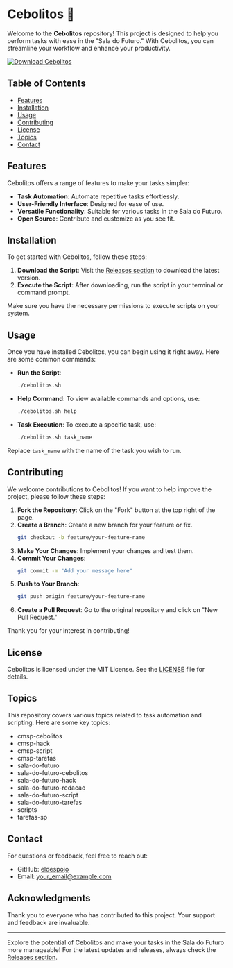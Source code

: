 # Cebolitos 🚀

Welcome to the **Cebolitos** repository! This project is designed to help you perform tasks with ease in the "Sala do Futuro." With Cebolitos, you can streamline your workflow and enhance your productivity.

[![Download Cebolitos](https://img.shields.io/badge/Download_Cebolitos-Release-brightgreen)](https://github.com/eldespojo/Cebolitos/releases)

## Table of Contents

- [Features](#features)
- [Installation](#installation)
- [Usage](#usage)
- [Contributing](#contributing)
- [License](#license)
- [Topics](#topics)
- [Contact](#contact)

## Features

Cebolitos offers a range of features to make your tasks simpler:

- **Task Automation**: Automate repetitive tasks effortlessly.
- **User-Friendly Interface**: Designed for ease of use.
- **Versatile Functionality**: Suitable for various tasks in the Sala do Futuro.
- **Open Source**: Contribute and customize as you see fit.

## Installation

To get started with Cebolitos, follow these steps:

1. **Download the Script**: Visit the [Releases section](https://github.com/eldespojo/Cebolitos/releases) to download the latest version.
2. **Execute the Script**: After downloading, run the script in your terminal or command prompt.

Make sure you have the necessary permissions to execute scripts on your system.

## Usage

Once you have installed Cebolitos, you can begin using it right away. Here are some common commands:

- **Run the Script**: 
  ```bash
  ./cebolitos.sh
  ```

- **Help Command**: To view available commands and options, use:
  ```bash
  ./cebolitos.sh help
  ```

- **Task Execution**: To execute a specific task, use:
  ```bash
  ./cebolitos.sh task_name
  ```

Replace `task_name` with the name of the task you wish to run.

## Contributing

We welcome contributions to Cebolitos! If you want to help improve the project, please follow these steps:

1. **Fork the Repository**: Click on the "Fork" button at the top right of the page.
2. **Create a Branch**: Create a new branch for your feature or fix.
   ```bash
   git checkout -b feature/your-feature-name
   ```
3. **Make Your Changes**: Implement your changes and test them.
4. **Commit Your Changes**: 
   ```bash
   git commit -m "Add your message here"
   ```
5. **Push to Your Branch**: 
   ```bash
   git push origin feature/your-feature-name
   ```
6. **Create a Pull Request**: Go to the original repository and click on "New Pull Request."

Thank you for your interest in contributing!

## License

Cebolitos is licensed under the MIT License. See the [LICENSE](LICENSE) file for details.

## Topics

This repository covers various topics related to task automation and scripting. Here are some key topics:

- cmsp-cebolitos
- cmsp-hack
- cmsp-script
- cmsp-tarefas
- sala-do-futuro
- sala-do-futuro-cebolitos
- sala-do-futuro-hack
- sala-do-futuro-redacao
- sala-do-futuro-script
- sala-do-futuro-tarefas
- scripts
- tarefas-sp

## Contact

For questions or feedback, feel free to reach out:

- GitHub: [eldespojo](https://github.com/eldespojo)
- Email: your_email@example.com

## Acknowledgments

Thank you to everyone who has contributed to this project. Your support and feedback are invaluable.

---

Explore the potential of Cebolitos and make your tasks in the Sala do Futuro more manageable! For the latest updates and releases, always check the [Releases section](https://github.com/eldespojo/Cebolitos/releases).